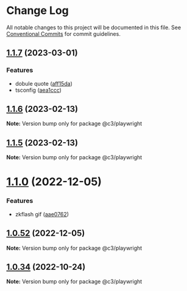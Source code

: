 # Change Log

All notable changes to this project will be documented in this file. See [Conventional Commits](https://conventionalcommits.org) for commit guidelines.

## [1.1.7](https://github.com/che3vinci/c3/compare/@c3/playwright@1.1.6...@c3/playwright@1.1.7) (2023-03-01)

### Features

- dobule quote ([aff15da](https://github.com/che3vinci/c3/commit/aff15dae3f43ca86185abd8ec257aef68cf8d41b))
- tsconfig ([aea1ccc](https://github.com/che3vinci/c3/commit/aea1ccc7d62652a10355425b024c4953ece0a95a))

## [1.1.6](https://github.com/che3vinci/c3/compare/@c3/playwright@1.1.5...@c3/playwright@1.1.6) (2023-02-13)

**Note:** Version bump only for package @c3/playwright

## [1.1.5](https://github.com/che3vinci/c3/compare/@c3/playwright@1.1.0...@c3/playwright@1.1.5) (2023-02-13)

**Note:** Version bump only for package @c3/playwright

# [1.1.0](https://github.com/che3vinci/c3/compare/@c3/playwright@1.0.51...@c3/playwright@1.1.0) (2022-12-05)

### Features

- zkflash gif ([aae0762](https://github.com/che3vinci/c3/commit/aae0762161753d645be1458e8f0ace77cdbbb504))

## [1.0.52](https://github.com/che3vinci/c3/compare/@c3/playwright@1.0.51...@c3/playwright@1.0.52) (2022-12-05)

**Note:** Version bump only for package @c3/playwright

## [1.0.34](https://github.com/che3vinci/c3/compare/@c3/playwright@1.0.33...@c3/playwright@1.0.34) (2022-10-24)

**Note:** Version bump only for package @c3/playwright
